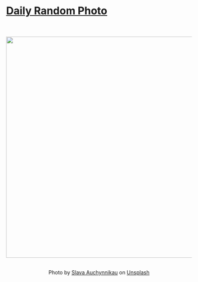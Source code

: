 # [Daily Random Photo](https://www.dailyrandomphoto.com/)

<div align="center">
  <br>
  <br>
  <a href="https://www.dailyrandomphoto.com/p/2024/2024-08-31/"><img src="https://images.unsplash.com/photo-1722641277081-7077c4eaedac?crop=entropy&cs=tinysrgb&fit=max&fm=jpg&ixid=M3w3NzUwOHwwfDF8cmFuZG9tfHx8fHx8fHx8MTcyNTA2NDU4OXw&ixlib=rb-4.0.3&q=80&w=1080" width="600px"></a>
  <br>
  <br>
  <p class="has-text-grey">Photo by <a href="https://unsplash.com/@auchynnikau?utm_source=Daily%20Random%20Photo&amp;utm_medium=referral" target="_blank" rel="noopener noreferrer">Slava Auchynnikau</a> on <a href="https://unsplash.com/photos/a-night-sky-with-clouds-and-stars-over-a-mountain-ytVuRjBtMZw?utm_source=Daily%20Random%20Photo&amp;utm_medium=referral" target="_blank" rel="noopener noreferrer">Unsplash</a></p>
</div>
